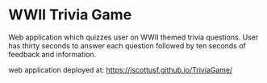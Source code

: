 # WWII Trivia Game

Web application which quizzes user on WWII themed trivia questions. User has thirty seconds to answer each question followed by ten seconds of feedback and information.

web application deployed at: https://jscottusf.github.io/TriviaGame/
